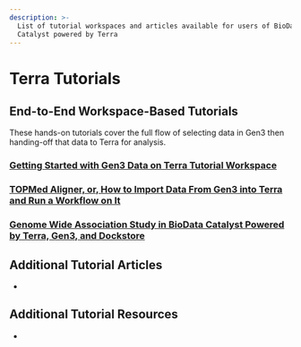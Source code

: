 ```yaml
---
description: >-
  List of tutorial workspaces and articles available for users of BioData
  Catalyst powered by Terra
---
```


# Terra Tutorials

## End-to-End Workspace-Based Tutorials

These hands-on tutorials cover the full flow of selecting data in Gen3 then handing-off that data to Terra for analysis.

### [Getting Started with Gen3 Data on Terra Tutorial Workspace](getting-started-with-gen3-data-on-terra-tutorial-workspace.md)

### [TOPMed Aligner, or, How to Import Data From Gen3 into Terra and Run a Workflow on It](https://bdcatalyst.gitbook.io/biodata-catalyst-tutorials/tutorials/topmed-aligner-or-how-to-import-data-from-gen3-into-terra-and-run-a-workflow-on-it)

### [Genome Wide Association Study in BioData Catalyst Powered by Terra, Gen3, and Dockstore](https://bdcatalyst.gitbook.io/biodata-catalyst-tutorials/tutorials/bdcatalyst-gwas-terra-gen3-dockstore)

## Additional Tutorial Articles <a id="template-blood-pressure-trait-gwas-in-nhlbis-biodata-catalyst"></a>

* 


## Additional Tutorial Resources

* 
##   <a id="template-blood-pressure-trait-gwas-in-nhlbis-biodata-catalyst"></a>

